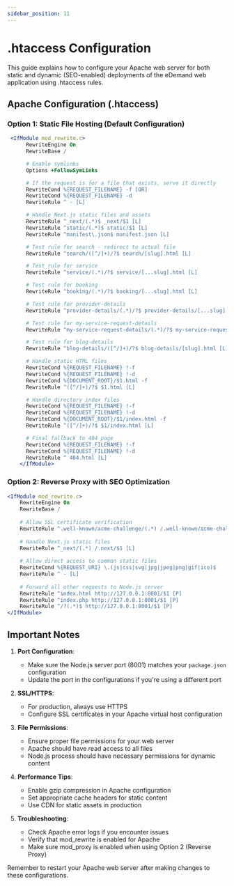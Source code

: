 ```yaml
---
sidebar_position: 11
---
```


# .htaccess Configuration

This guide explains how to configure your Apache web server for both static and dynamic (SEO-enabled) deployments of the eDemand web application using .htaccess rules.

## Apache Configuration (.htaccess)

### Option 1: Static File Hosting (Default Configuration)

```apache
 <IfModule mod_rewrite.c>
      RewriteEngine On
      RewriteBase /

      # Enable symlinks
      Options +FollowSymLinks

      # If the request is for a file that exists, serve it directly
      RewriteCond %{REQUEST_FILENAME} -f [OR]
      RewriteCond %{REQUEST_FILENAME} -d
      RewriteRule ^ - [L]

      # Handle Next.js static files and assets
      RewriteRule ^_next/(.*)$ _next/$1 [L]
      RewriteRule ^static/(.*)$ static/$1 [L]
      RewriteRule ^manifest\.json$ manifest.json [L]

      # Test rule for search - redirect to actual file
      RewriteRule ^search/([^/]+)/?$ search/[slug].html [L]

      # Test rule for service
      RewriteRule ^service/(.*)/?$ service/[...slug].html [L]

      # Test rule for booking
      RewriteRule ^booking/(.*)/?$ booking/[...slug].html [L]

      # Test rule for provider-details
      RewriteRule ^provider-details/(.*)/?$ provider-details/[...slug].html [L]

      # Test rule for my-service-request-details
      RewriteRule ^my-service-request-details/(.*)/?$ my-service-request-details/[...slug].html [L]

      # Test rule for blog-details
      RewriteRule ^blog-details/([^/]+)/?$ blog-details/[slug].html [L]

      # Handle static HTML files
      RewriteCond %{REQUEST_FILENAME} !-f
      RewriteCond %{REQUEST_FILENAME} !-d
      RewriteCond %{DOCUMENT_ROOT}/$1.html -f
      RewriteRule ^([^/]+)/?$ $1.html [L]

      # Handle directory index files
      RewriteCond %{REQUEST_FILENAME} !-f
      RewriteCond %{REQUEST_FILENAME} !-d
      RewriteCond %{DOCUMENT_ROOT}/$1/index.html -f
      RewriteRule ^([^/]+)/?$ $1/index.html [L]

      # Final fallback to 404 page
      RewriteCond %{REQUEST_FILENAME} !-f
      RewriteCond %{REQUEST_FILENAME} !-d
      RewriteRule ^ 404.html [L]
    </IfModule>
```

### Option 2: Reverse Proxy with SEO Optimization


```apache
<IfModule mod_rewrite.c>
    RewriteEngine On
    RewriteBase /
    
    # Allow SSL certificate verification
    RewriteRule ^.well-known/acme-challenge/(.*) /.well-known/acme-challenge/$1 [L]
    
    # Handle Next.js static files
    RewriteRule ^_next/(.*) /.next/$1 [L]
    
    # Allow direct access to common static files
    RewriteCond %{REQUEST_URI} \.(js|css|svg|jpg|jpeg|png|gif|ico)$
    RewriteRule ^ - [L]
    
    # Forward all other requests to Node.js server
    RewriteRule ^index.html http://127.0.0.1:8001/$1 [P]
    RewriteRule ^index.php http://127.0.0.1:8001/$1 [P]
    RewriteRule ^/?(.*)$ http://127.0.0.1:8001/$1 [P]
</IfModule>
```

## Important Notes

1. **Port Configuration**: 
   - Make sure the Node.js server port (8001) matches your `package.json` configuration
   - Update the port in the configurations if you're using a different port

2. **SSL/HTTPS**:
   - For production, always use HTTPS
   - Configure SSL certificates in your Apache virtual host configuration

3. **File Permissions**:
   - Ensure proper file permissions for your web server
   - Apache should have read access to all files
   - Node.js process should have necessary permissions for dynamic content

4. **Performance Tips**:
   - Enable gzip compression in Apache configuration
   - Set appropriate cache headers for static content
   - Use CDN for static assets in production

5. **Troubleshooting**:
   - Check Apache error logs if you encounter issues
   - Verify that mod_rewrite is enabled for Apache
   - Make sure mod_proxy is enabled when using Option 2 (Reverse Proxy)

Remember to restart your Apache web server after making changes to these configurations. 